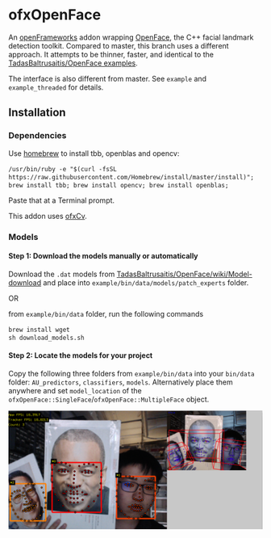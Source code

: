 # ofxOpenFace
An [openFrameworks](https://openframeworks.cc) addon wrapping [OpenFace](https://github.com/TadasBaltrusaitis/OpenFace), the C++ facial landmark detection toolkit. Compared to master, this branch uses a different approach. It attempts to be thinner, faster, and identical to the [TadasBaltrusaitis/OpenFace examples](https://github.com/TadasBaltrusaitis/OpenFace/tree/master/exe).

The interface is also different from master. See `example` and `example_threaded` for details.

## Installation

### Dependencies

Use [homebrew](https://brew.sh) to install tbb, openblas and opencv:

```
/usr/bin/ruby -e "$(curl -fsSL https://raw.githubusercontent.com/Homebrew/install/master/install)"; brew install tbb; brew install opencv; brew install openblas;
```
Paste that at a Terminal prompt.

This addon uses [ofxCv](https://github.com/kylemcdonald/ofxCv).

### Models

#### Step 1: Download the models manually or automatically

Download the `.dat` models from [TadasBaltrusaitis/OpenFace/wiki/Model-download](https://github.com/TadasBaltrusaitis/OpenFace/wiki/Model-download) and place into `example/bin/data/models/patch_experts` folder.

OR

from `example/bin/data` folder, run the following commands

```
brew install wget
sh download_models.sh
```

#### Step 2: Locate the models for your project
Copy the following three folders from `example/bin/data` into your `bin/data` folder: `AU_predictors`, `classifiers`, `models`. Alternatively place them anywhere and set `model_location` of the `ofxOpenFace::SingleFace`/`ofxOpenFace::MultipleFace` object.


![screenshot](screenshot.png)
